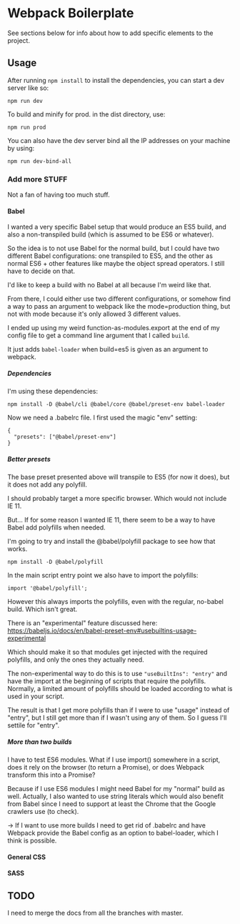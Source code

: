# Webpack Boilerplate
See sections below for info about how to add specific elements to the project.

## Usage
After running `npm install` to install the dependencies, you can start a dev server like so:
```
npm run dev
```

To build and minify for prod. in the dist directory, use:
```
npm run prod
```

You can also have the dev server bind all the IP addresses on your machine by using:
```
npm run dev-bind-all
```

### Add more STUFF
Not a fan of having too much stuff.

#### Babel
I wanted a very specific Babel setup that would produce an ES5 build, and also a non-transpiled build (which is assumed to be ES6 or whatever).

So the idea is to not use Babel for the normal build, but I could have two different Babel configurations: one transpiled to ES5, and the other as normal ES6 + other features like maybe the object spread operators. I still have to decide on that.

I'd like to keep a build with no Babel at all because I'm weird like that.

From there, I could either use two different configurations, or somehow find a way to pass an argument to webpack like the mode=production thing, but not with mode because it's only allowed 3 different values.

I ended up using my weird function-as-modules.export at the end of my config file to get a command line argument that I called `build`.

It just adds `babel-loader` when build=es5 is given as an argument to webpack.

##### Dependencies
I'm using these dependencies:
```
npm install -D @babel/cli @babel/core @babel/preset-env babel-loader
```

Now we need a .babelrc file. I first used the magic "env" setting:
```
{
  "presets": ["@babel/preset-env"]
}
```

##### Better presets
The base preset presented above will transpile to ES5 (for now it does), but it does not add any polyfill.

I should probably target a more specific browser. Which would not include IE 11.

But... If for some reason I wanted IE 11, there seem to be a way to have Babel add polyfills when needed.

I'm going to try and install the @babel/polyfill package to see how that works.

```
npm install -D @babel/polyfill
```

In the main script entry point we also have to import the polyfills:
```
import '@babel/polyfill';
```

However this always imports the polyfills, even with the regular, no-babel build. Which isn't great.

There is an "experimental" feature discussed here: https://babeljs.io/docs/en/babel-preset-env#usebuiltins-usage-experimental

Which should make it so that modules get injected with the required polyfills, and only the ones they actually need.

The non-experimental way to do this is to use `"useBuiltIns": "entry"` and have the import at the beginning of scripts that require the polyfills. Normally, a limited amount of polyfills should be loaded according to what is used in your script.

The result is that I get more polyfills than if I were to use "usage" instead of "entry", but I still get more than if I wasn't using any of them. So I guess I'll settile for "entry".

##### More than two builds
I have to test ES6 modules. What if I use import() somewhere in a script, does it rely on the browser (to return a Promise), or does Webpack transform this into a Promise?

Because if I use ES6 modules I might need Babel for my "normal" build as well. Actually, I also wanted to use string literals which would also benefit from Babel since I need to support at least the Chrome that the Google crawlers use (to check).

-> If I want to use more builds I need to get rid of .babelrc and have Webpack provide the Babel config as an option to babel-loader, which I think is possible.

#### General CSS

#### SASS

## TODO
I need to merge the docs from all the branches with master.